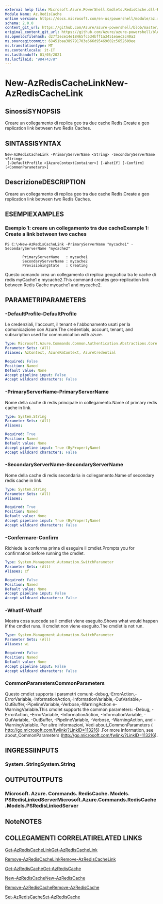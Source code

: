 ```yaml
---
external help file: Microsoft.Azure.PowerShell.Cmdlets.RedisCache.dll-Help.xml
Module Name: Az.RedisCache
online version: https://docs.microsoft.com/en-us/powershell/module/az.rediscache/new-azrediscachelink
schema: 2.0.0
content_git_url: https://github.com/Azure/azure-powershell/blob/master/src/RedisCache/RedisCache/help/New-AzRedisCacheLink.md
original_content_git_url: https://github.com/Azure/azure-powershell/blob/master/src/RedisCache/RedisCache/help/New-AzRedisCacheLink.md
ms.openlocfilehash: d27f3ece14e18465fc534bff1a3451eaec2c40a3
ms.sourcegitcommit: 68451baa389791703e666d95469602c5652609ee
ms.translationtype: MT
ms.contentlocale: it-IT
ms.lasthandoff: 01/05/2021
ms.locfileid: "98474378"
---
```

# <span data-ttu-id="3e221-101">New-AzRedisCacheLink</span><span class="sxs-lookup"><span data-stu-id="3e221-101">New-AzRedisCacheLink</span></span>

## <span data-ttu-id="3e221-102">Sinossi</span><span class="sxs-lookup"><span data-stu-id="3e221-102">SYNOPSIS</span></span>
<span data-ttu-id="3e221-103">Creare un collegamento di replica geo tra due cache Redis.</span><span class="sxs-lookup"><span data-stu-id="3e221-103">Create a geo replication link between two Redis Caches.</span></span>

## <span data-ttu-id="3e221-104">SINTASSI</span><span class="sxs-lookup"><span data-stu-id="3e221-104">SYNTAX</span></span>

```
New-AzRedisCacheLink -PrimaryServerName <String> -SecondaryServerName <String>
 [-DefaultProfile <IAzureContextContainer>] [-WhatIf] [-Confirm] [<CommonParameters>]
```

## <span data-ttu-id="3e221-105">Descrizione</span><span class="sxs-lookup"><span data-stu-id="3e221-105">DESCRIPTION</span></span>
<span data-ttu-id="3e221-106">Creare un collegamento di replica geo tra due cache Redis.</span><span class="sxs-lookup"><span data-stu-id="3e221-106">Create a geo replication link between two Redis Caches.</span></span>

## <span data-ttu-id="3e221-107">ESEMPI</span><span class="sxs-lookup"><span data-stu-id="3e221-107">EXAMPLES</span></span>

### <span data-ttu-id="3e221-108">Esempio 1: creare un collegamento tra due cache</span><span class="sxs-lookup"><span data-stu-id="3e221-108">Example 1: Create a link between two caches</span></span>
```
PS C:\>New-AzRedisCacheLink -PrimaryServerName "mycache1" -SecondaryServerName "mycache2"

        PrimaryServerName   : mycache1
        SecondaryServerName : mycache2
        ProvisioningState   : Creating
```

<span data-ttu-id="3e221-109">Questo comando crea un collegamento di replica geografica tra le cache di redis myCache1 e mycache2.</span><span class="sxs-lookup"><span data-stu-id="3e221-109">This command creates geo-replication link between Redis Cache mycache1 and mycache2.</span></span>

## <span data-ttu-id="3e221-110">PARAMETRI</span><span class="sxs-lookup"><span data-stu-id="3e221-110">PARAMETERS</span></span>

### <span data-ttu-id="3e221-111">-DefaultProfile</span><span class="sxs-lookup"><span data-stu-id="3e221-111">-DefaultProfile</span></span>
<span data-ttu-id="3e221-112">Le credenziali, l'account, il tenant e l'abbonamento usati per la comunicazione con Azure.</span><span class="sxs-lookup"><span data-stu-id="3e221-112">The credentials, account, tenant, and subscription used for communication with azure.</span></span>

```yaml
Type: Microsoft.Azure.Commands.Common.Authentication.Abstractions.Core.IAzureContextContainer
Parameter Sets: (All)
Aliases: AzContext, AzureRmContext, AzureCredential

Required: False
Position: Named
Default value: None
Accept pipeline input: False
Accept wildcard characters: False
```

### <span data-ttu-id="3e221-113">-PrimaryServerName</span><span class="sxs-lookup"><span data-stu-id="3e221-113">-PrimaryServerName</span></span>
<span data-ttu-id="3e221-114">Nome della cache di redis principale in collegamento.</span><span class="sxs-lookup"><span data-stu-id="3e221-114">Name of primary redis cache in link.</span></span>

```yaml
Type: System.String
Parameter Sets: (All)
Aliases:

Required: True
Position: Named
Default value: None
Accept pipeline input: True (ByPropertyName)
Accept wildcard characters: False
```

### <span data-ttu-id="3e221-115">-SecondaryServerName</span><span class="sxs-lookup"><span data-stu-id="3e221-115">-SecondaryServerName</span></span>
<span data-ttu-id="3e221-116">Nome della cache di redis secondaria in collegamento.</span><span class="sxs-lookup"><span data-stu-id="3e221-116">Name of secondary redis cache in link.</span></span>

```yaml
Type: System.String
Parameter Sets: (All)
Aliases:

Required: True
Position: Named
Default value: None
Accept pipeline input: True (ByPropertyName)
Accept wildcard characters: False
```

### <span data-ttu-id="3e221-117">-Confermare</span><span class="sxs-lookup"><span data-stu-id="3e221-117">-Confirm</span></span>
<span data-ttu-id="3e221-118">Richiede la conferma prima di eseguire il cmdlet.</span><span class="sxs-lookup"><span data-stu-id="3e221-118">Prompts you for confirmation before running the cmdlet.</span></span>

```yaml
Type: System.Management.Automation.SwitchParameter
Parameter Sets: (All)
Aliases: cf

Required: False
Position: Named
Default value: None
Accept pipeline input: False
Accept wildcard characters: False
```

### <span data-ttu-id="3e221-119">-WhatIf</span><span class="sxs-lookup"><span data-stu-id="3e221-119">-WhatIf</span></span>
<span data-ttu-id="3e221-120">Mostra cosa succede se il cmdlet viene eseguito.</span><span class="sxs-lookup"><span data-stu-id="3e221-120">Shows what would happen if the cmdlet runs.</span></span>
<span data-ttu-id="3e221-121">Il cmdlet non viene eseguito.</span><span class="sxs-lookup"><span data-stu-id="3e221-121">The cmdlet is not run.</span></span>

```yaml
Type: System.Management.Automation.SwitchParameter
Parameter Sets: (All)
Aliases: wi

Required: False
Position: Named
Default value: None
Accept pipeline input: False
Accept wildcard characters: False
```

### <span data-ttu-id="3e221-122">CommonParameters</span><span class="sxs-lookup"><span data-stu-id="3e221-122">CommonParameters</span></span>
<span data-ttu-id="3e221-123">Questo cmdlet supporta i parametri comuni:-debug,-ErrorAction,-ErrorVariable,-InformationAction,-InformationVariable,-OutVariable,-OutBuffer,-PipelineVariable,-Verbose,-WarningAction e-WarningVariable.</span><span class="sxs-lookup"><span data-stu-id="3e221-123">This cmdlet supports the common parameters: -Debug, -ErrorAction, -ErrorVariable, -InformationAction, -InformationVariable, -OutVariable, -OutBuffer, -PipelineVariable, -Verbose, -WarningAction, and -WarningVariable.</span></span> <span data-ttu-id="3e221-124">Per altre informazioni, Vedi about_CommonParameters ( http://go.microsoft.com/fwlink/?LinkID=113216) .</span><span class="sxs-lookup"><span data-stu-id="3e221-124">For more information, see about_CommonParameters (http://go.microsoft.com/fwlink/?LinkID=113216).</span></span>

## <span data-ttu-id="3e221-125">INGRESSI</span><span class="sxs-lookup"><span data-stu-id="3e221-125">INPUTS</span></span>

### <span data-ttu-id="3e221-126">System. String</span><span class="sxs-lookup"><span data-stu-id="3e221-126">System.String</span></span>

## <span data-ttu-id="3e221-127">OUTPUT</span><span class="sxs-lookup"><span data-stu-id="3e221-127">OUTPUTS</span></span>

### <span data-ttu-id="3e221-128">Microsoft. Azure. Commands. RedisCache. Models. PSRedisLinkedServer</span><span class="sxs-lookup"><span data-stu-id="3e221-128">Microsoft.Azure.Commands.RedisCache.Models.PSRedisLinkedServer</span></span>

## <span data-ttu-id="3e221-129">Note</span><span class="sxs-lookup"><span data-stu-id="3e221-129">NOTES</span></span>

## <span data-ttu-id="3e221-130">COLLEGAMENTI CORRELATI</span><span class="sxs-lookup"><span data-stu-id="3e221-130">RELATED LINKS</span></span>

[<span data-ttu-id="3e221-131">Get-AzRedisCacheLink</span><span class="sxs-lookup"><span data-stu-id="3e221-131">Get-AzRedisCacheLink</span></span>](./Get-AzRedisCacheLink.md)

[<span data-ttu-id="3e221-132">Remove-AzRedisCacheLink</span><span class="sxs-lookup"><span data-stu-id="3e221-132">Remove-AzRedisCacheLink</span></span>](./Remove-AzRedisCacheLink.md)

[<span data-ttu-id="3e221-133">Get-AzRedisCache</span><span class="sxs-lookup"><span data-stu-id="3e221-133">Get-AzRedisCache</span></span>](./Get-AzRedisCache.md)

[<span data-ttu-id="3e221-134">New-AzRedisCache</span><span class="sxs-lookup"><span data-stu-id="3e221-134">New-AzRedisCache</span></span>](./New-AzRedisCache.md)

[<span data-ttu-id="3e221-135">Remove-AzRedisCache</span><span class="sxs-lookup"><span data-stu-id="3e221-135">Remove-AzRedisCache</span></span>](./Remove-AzRedisCache.md)

[<span data-ttu-id="3e221-136">Set-AzRedisCache</span><span class="sxs-lookup"><span data-stu-id="3e221-136">Set-AzRedisCache</span></span>](./Set-AzRedisCache.md)